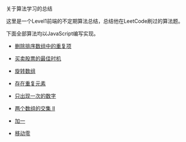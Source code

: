 关于算法学习的总结

这里是一个Level1前端的不定期算法总结，总结他在LeetCode刷过的算法题。

下面全部算法均以JavaScript编写实现。
 - [删除排序数组中的重复项](./202004/20200403.js)

 - [买卖股票的最佳时机](./202004/20200404.js)

 - [旋转数组](./202004/20200405.js)

 - [存在重复元素](./202004/20200405_02.js)

 - [只出现一次的数字](./202004/20200406.js)

 - [两个数组的交集 II](./202004/2020040602.js)

 - [加一](./202004/2020040607.js)

 - [移动零](./202004/20200408.js)



 
